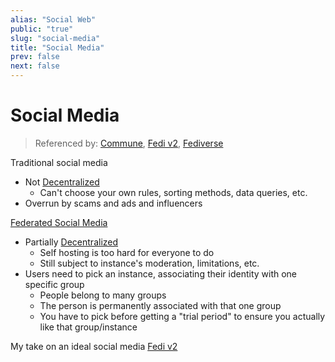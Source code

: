 ```yaml
---
alias: "Social Web"
public: "true"
slug: "social-media"
title: "Social Media"
prev: false
next: false
---
```

# Social Media

> Referenced by: [Commune](/garden/commune/index.md), [Fedi v2](/garden/fedi-v2/index.md), [Fediverse](/garden/fediverse/index.md)

Traditional social media
- Not [Decentralized](/garden/decentralized/index.md)
	- Can't choose your own rules, sorting methods, data queries, etc.
- Overrun by scams and ads and influencers

[Federated Social Media](/garden/fediverse/index.md)
- Partially [Decentralized](/garden/decentralized/index.md)
	- Self hosting is too hard for everyone to do
	- Still subject to instance's moderation, limitations, etc.
- Users need to pick an instance, associating their identity with one specific group
	- People belong to many groups
	- The person is permanently associated with that one group
	- You have to pick before getting a "trial period" to ensure you actually like that group/instance

My take on an ideal social media [Fedi v2](/garden/fedi-v2/index.md)
